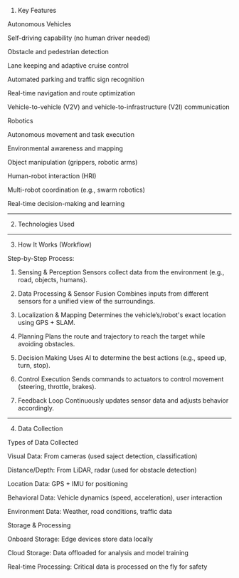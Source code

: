 

1. Key Features

Autonomous Vehicles

Self-driving capability (no human driver needed)

Obstacle and pedestrian detection

Lane keeping and adaptive cruise control

Automated parking and traffic sign recognition

Real-time navigation and route optimization

Vehicle-to-vehicle (V2V) and vehicle-to-infrastructure (V2I) communication


Robotics

Autonomous movement and task execution

Environmental awareness and mapping

Object manipulation (grippers, robotic arms)

Human-robot interaction (HRI)

Multi-robot coordination (e.g., swarm robotics)

Real-time decision-making and learning



---

2. Technologies Used


---

3. How It Works (Workflow)

Step-by-Step Process:

1. Sensing & Perception
Sensors collect data from the environment (e.g., road, objects, humans).


2. Data Processing & Sensor Fusion
Combines inputs from different sensors for a unified view of the surroundings.


3. Localization & Mapping
Determines the vehicle’s/robot's exact location using GPS + SLAM.


4. Planning
Plans the route and trajectory to reach the target while avoiding obstacles.


5. Decision Making
Uses AI to determine the best actions (e.g., speed up, turn, stop).


6. Control Execution
Sends commands to actuators to control movement (steering, throttle, brakes).


7. Feedback Loop
Continuously updates sensor data and adjusts behavior accordingly.




---

4. Data Collection

Types of Data Collected

Visual Data: From cameras (used saject detection, classification)

Distance/Depth: From LiDAR, radar (used for obstacle detection)

Location Data: GPS + IMU for positioning

Behavioral Data: Vehicle dynamics (speed, acceleration), user interaction

Environment Data: Weather, road conditions, traffic data


Storage & Processing

Onboard Storage: Edge devices store data locally

Cloud Storage: Data offloaded for analysis and model training

Real-time Processing: Critical data is processed on the fly for safety
